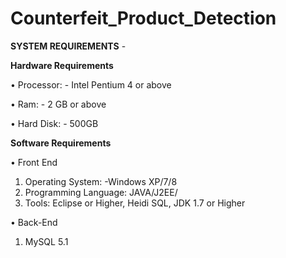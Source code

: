 
# Counterfeit_Product_Detection

**SYSTEM REQUIREMENTS** -

**Hardware Requirements** 

• Processor: - Intel Pentium 4 or above 

• Ram: - 2 GB or above 

• Hard Disk: - 500GB 

**Software Requirements**

• Front End
1. Operating System: -Windows XP/7/8
2. Programming Language: JAVA/J2EE/
3. Tools: Eclipse or Higher, Heidi SQL, JDK 1.7 or Higher

• Back-End
1. MySQL 5.1

